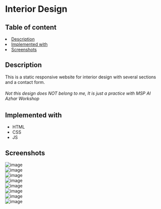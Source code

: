 # Interior Design

<h2> Table of content </h2>
<li><a href="#1">Description</a> </li>
<li><a href="#2">Implemented with </a></li>
<li><a href="#3">Screenshots </a></li>

<h2 id ="1"> Description </h2>
<p>This is a static responsive website for interior design with several sections and a contact form.</p>
<h6>Not this design does NOT belong to me, It is just a practice with MSP Al Azhar Workshop</h6>
<h2 id="2"> Implemented with </h2> 
<ul>
    <li>HTML</li>
    <li>CSS</li>
    <li>JS</li>
</ul>
<h2 id="3"> Screenshots </h2>

![image](https://user-images.githubusercontent.com/68401001/193235967-4fdf3760-c92c-4ea7-8921-2ff9ef411993.png)
<br>
![image](https://user-images.githubusercontent.com/68401001/193236318-e5eaa0ba-b6da-4b99-b792-3eda789d1ea2.png)
<br>
![image](https://user-images.githubusercontent.com/68401001/193236211-d5334568-7de7-4835-a9bd-063773af74c7.png)
<br>
![image](https://user-images.githubusercontent.com/68401001/193236400-11257592-5fb9-4f4e-add9-fbfdc641aae4.png)
<br>
![image](https://user-images.githubusercontent.com/68401001/193236469-45deb260-ec83-40fe-9b30-423ad8443582.png)
<br>
![image](https://user-images.githubusercontent.com/68401001/193236509-09683661-3b57-478e-9ca6-4a8f0a1e5ed0.png)
<br>
![image](https://user-images.githubusercontent.com/68401001/193236589-1884a2c4-0762-4af3-8ea8-e4c0b17b3daa.png)
<br>
![image](https://user-images.githubusercontent.com/68401001/193236681-ccc46ffb-cbec-4aa6-b038-8ffa39dd6f55.png)
